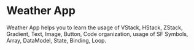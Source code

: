 # Weather App
Weather App helps you to learn the usage of VStack, HStack, ZStack, Gradient, Text, Image, Button, Code organization, usage of SF Symbols, Array, DataModel, State, Binding, Loop.
